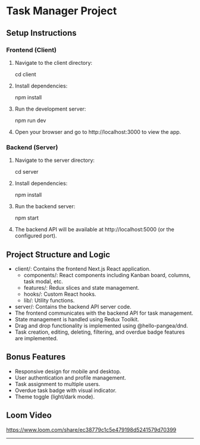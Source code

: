 # Task Manager Project

## Setup Instructions

### Frontend (Client)
1. Navigate to the client directory:
   
   cd client
   
2. Install dependencies:
   
   npm install
   
3. Run the development server:
   
   npm run dev
   
4. Open your browser and go to http://localhost:3000 to view the app.

### Backend (Server)
1. Navigate to the server directory:
   
   cd server
   
2. Install dependencies:
   
   npm install
   
3. Run the backend server:
   
   npm start
   
4. The backend API will be available at http://localhost:5000 (or the configured port).

## Project Structure and Logic

- client/: Contains the frontend Next.js React application.
  - components/: React components including Kanban board, columns, task modal, etc.
  - features/: Redux slices and state management.
  - hooks/: Custom React hooks.
  - lib/: Utility functions.
- server/: Contains the backend API server code.
- The frontend communicates with the backend API for task management.
- State management is handled using Redux Toolkit.
- Drag and drop functionality is implemented using @hello-pangea/dnd.
- Task creation, editing, deleting, filtering, and overdue badge features are implemented.

## Bonus Features
- Responsive design for mobile and desktop.
- User authentication and profile management.
- Task assignment to multiple users.
- Overdue task badge with visual indicator.
- Theme toggle (light/dark mode).

## Loom Video
https://www.loom.com/share/ec38779c1c5e479198d5241579d70399


---

